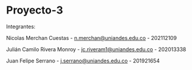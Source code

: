 # Proyecto-3

Integrantes:

Nicolas Merchan Cuestas - n.merchan@uniandes.edu.co - 202112109

Julián Camilo Rivera Monroy - jc.riveram1@uniandes.edu.co - 202013338

Juan Felipe Serrano - j.serrano@uniandes.edu.co - 201921654

